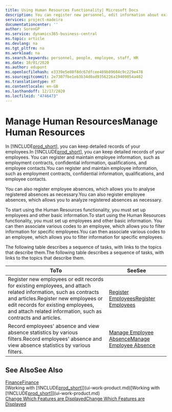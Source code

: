 ```yaml
---
title: Using Human Resources Functionality| Microsoft Docs
description: You can register new personnel, edit information about existing staff, and record and analyse absence.
services: project-madeira
documentationcenter: ''
author: SorenGP
ms.service: dynamics365-business-central
ms.topic: article
ms.devlang: na
ms.tgt_pltfrm: na
ms.workload: na
ms.search.keywords: personnel, people, employee, staff, HR
ms.date: 10/01/2020
ms.author: edupont
ms.openlocfilehash: e3339e5e08f8dc67dfcee469b89604c9c229e478
ms.sourcegitcommit: 2e7307fbe1eb3b34d0ad9356226a19409054a402
ms.translationtype: HT
ms.contentlocale: en-GB
ms.lasthandoff: 12/17/2020
ms.locfileid: "4746473"
---
```

# <a name="manage-human-resources"></a><span data-ttu-id="20799-103">Manage Human Resources</span><span class="sxs-lookup"><span data-stu-id="20799-103">Manage Human Resources</span></span>
<span data-ttu-id="20799-104">In [!INCLUDE[prod_short](includes/prod_short.md)], you can keep detailed records of your employees.</span><span class="sxs-lookup"><span data-stu-id="20799-104">In [!INCLUDE[prod_short](includes/prod_short.md)], you can keep detailed records of your employees.</span></span> <span data-ttu-id="20799-105">You can register and maintain employee information, such as employment contracts, confidential information, qualifications, and employee contacts.</span><span class="sxs-lookup"><span data-stu-id="20799-105">You can register and maintain employee information, such as employment contracts, confidential information, qualifications, and employee contacts.</span></span>

<span data-ttu-id="20799-106">You can also register employee absences, which allows you to analyse registered absences as necessary.</span><span class="sxs-lookup"><span data-stu-id="20799-106">You can also register employee absences, which allows you to analyze registered absences as necessary.</span></span>

<span data-ttu-id="20799-107">To start using the Human Resources functionality, you must set up employees and other basic information.</span><span class="sxs-lookup"><span data-stu-id="20799-107">To start using the Human Resources functionality, you must set up employees and other basic information.</span></span> <span data-ttu-id="20799-108">You can then associate various codes to an employee, which allows you to filter information for specific employees.</span><span class="sxs-lookup"><span data-stu-id="20799-108">You can then associate various codes to an employee, which allows you to filter information for specific employees.</span></span>

<span data-ttu-id="20799-109">The following table describes a sequence of tasks, with links to the topics that describe them.</span><span class="sxs-lookup"><span data-stu-id="20799-109">The following table describes a sequence of tasks, with links to the topics that describe them.</span></span>

| <span data-ttu-id="20799-110">To</span><span class="sxs-lookup"><span data-stu-id="20799-110">To</span></span> | <span data-ttu-id="20799-111">See</span><span class="sxs-lookup"><span data-stu-id="20799-111">See</span></span> |
| --- | --- |
| <span data-ttu-id="20799-112">Register new employees or edit records for existing employees, and attach related information, such as contracts and articles.</span><span class="sxs-lookup"><span data-stu-id="20799-112">Register new employees or edit records for existing employees, and attach related information, such as contracts and articles.</span></span> |[<span data-ttu-id="20799-113">Register Employees</span><span class="sxs-lookup"><span data-stu-id="20799-113">Register Employees</span></span>](hr-how-register-employees.md) |
| <span data-ttu-id="20799-114">Record employees' absence and view absence statistics by various filters.</span><span class="sxs-lookup"><span data-stu-id="20799-114">Record employees' absence and view absence statistics by various filters.</span></span> |[<span data-ttu-id="20799-115">Manage Employee Absence</span><span class="sxs-lookup"><span data-stu-id="20799-115">Manage Employee Absence</span></span>](hr-how-manage-absence.md) |

## <a name="see-also"></a><span data-ttu-id="20799-116">See Also</span><span class="sxs-lookup"><span data-stu-id="20799-116">See Also</span></span>
[<span data-ttu-id="20799-117">Finance</span><span class="sxs-lookup"><span data-stu-id="20799-117">Finance</span></span>](finance.md)  
<span data-ttu-id="20799-118">[Working with [!INCLUDE[prod_short](includes/prod_short.md)]](ui-work-product.md)</span><span class="sxs-lookup"><span data-stu-id="20799-118">[Working with [!INCLUDE[prod_short](includes/prod_short.md)]](ui-work-product.md)</span></span>  
[<span data-ttu-id="20799-119">Change Which Features are Displayed</span><span class="sxs-lookup"><span data-stu-id="20799-119">Change Which Features are Displayed</span></span>](ui-experiences.md)        
